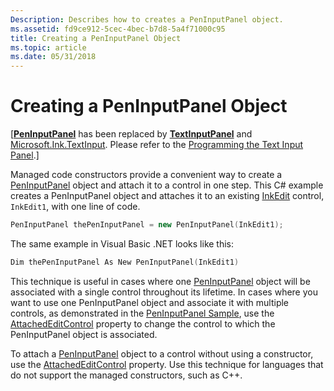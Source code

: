 ```yaml
---
Description: Describes how to creates a PenInputPanel object.
ms.assetid: fd9ce912-5cec-4bec-b7d8-5a4f71000c95
title: Creating a PenInputPanel Object
ms.topic: article
ms.date: 05/31/2018
---
```


# Creating a PenInputPanel Object

\[[**PenInputPanel**](peninputpanel-class.md) has been replaced by [**TextInputPanel**](/windows/desktop/api/peninputpanel/nn-peninputpanel-itextinputpanel) and [Microsoft.Ink.TextInput](https://msdn.microsoft.com/library/ms581554(v=VS.90).aspx). Please refer to the [Programming the Text Input Panel](programming-the-text-input-panel.md).\]

Managed code constructors provide a convenient way to create a [PenInputPanel](https://msdn.microsoft.com/library/ms583923(v=VS.90).aspx) object and attach it to a control in one step. This C\# example creates a PenInputPanel object and attaches it to an existing [InkEdit](https://msdn.microsoft.com/library/ms835842(v=MSDN.10).aspx) control, `InkEdit1`, with one line of code.


```C++
PenInputPanel thePenInputPanel = new PenInputPanel(InkEdit1);
```



The same example in Visual Basic .NET looks like this:


```C++
Dim thePenInputPanel As New PenInputPanel(InkEdit1)
```



This technique is useful in cases where one [PenInputPanel](https://msdn.microsoft.com/library/ms583923(v=VS.90).aspx) object will be associated with a single control throughout its lifetime. In cases where you want to use one PenInputPanel object and associate it with multiple controls, as demonstrated in the [PenInputPanel Sample](peninputpanel-sample.md), use the [AttachedEditControl](https://msdn.microsoft.com/library/ms582239(v=VS.90).aspx) property to change the control to which the PenInputPanel object is associated.

To attach a [PenInputPanel](https://msdn.microsoft.com/library/ms583923(v=VS.90).aspx) object to a control without using a constructor, use the [AttachedEditControl](https://msdn.microsoft.com/library/ms582239(v=VS.90).aspx) property. Use this technique for languages that do not support the managed constructors, such as C++.

 

 



